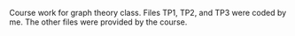 Course work for graph theory class.
Files TP1, TP2, and TP3 were coded by me.
The other files were provided by the course.